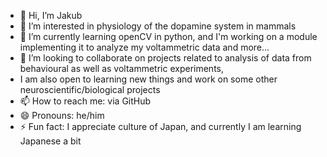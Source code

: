 - 👋 Hi, I’m Jakub
- 👀 I’m interested in physiology of the dopamine system in mammals
- 🌱 I’m currently learning openCV in python, and I'm working on a module implementing it to analyze my voltammetric data and more...
- 💞️ I’m looking to collaborate on projects related to analysis of data from behavioural as well as voltammetric experiments,
- I am also open to learning new things and work on some other neuroscientific/biological projects
- 📫 How to reach me: via GitHub
- 😄 Pronouns: he/him
- ⚡ Fun fact: I appreciate culture of Japan, and currently I am learning Japanese a bit

<!---
jbilnicki/jbilnicki is a ✨ special ✨ repository because its `README.md` (this file) appears on your GitHub profile.
You can click the Preview link to take a look at your changes.
--->

